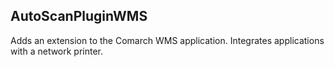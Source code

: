 ## AutoScanPluginWMS

Adds an extension to the Comarch WMS application. Integrates applications with a network printer.